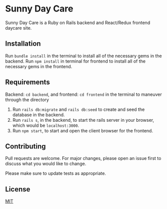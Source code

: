 # Sunny Day Care

Sunny Day Care is a Ruby on Rails backend and React/Redux frontend daycare site.

## Installation

Run `bundle install` in the terminal to install all of the necessary gems in the backend.
Run `npm install` in terminal for frontend to install all of the necessary gems in the frontend.

## Requirements

Backend: `cd backend`, and frontend: `cd frontend` in the terminal to maneuver through the directory

1. Run `rails db:migrate` and `rails db:seed` to create and seed the database in the backend. 
2. Run `rails s`, in the backend, to start the rails server in your browser, which would be `localhost:3000`.
3. Run `npm start`, to start and open the client browser for the frontend.

## Contributing
Pull requests are welcome. For major changes, please open an issue first to discuss what you would like to change.

Please make sure to update tests as appropriate.

## License
[MIT](https://choosealicense.com/licenses/mit/)
